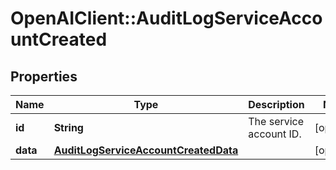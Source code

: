# OpenAIClient::AuditLogServiceAccountCreated

## Properties
Name | Type | Description | Notes
------------ | ------------- | ------------- | -------------
**id** | **String** | The service account ID. | [optional] 
**data** | [**AuditLogServiceAccountCreatedData**](AuditLogServiceAccountCreatedData.md) |  | [optional] 

